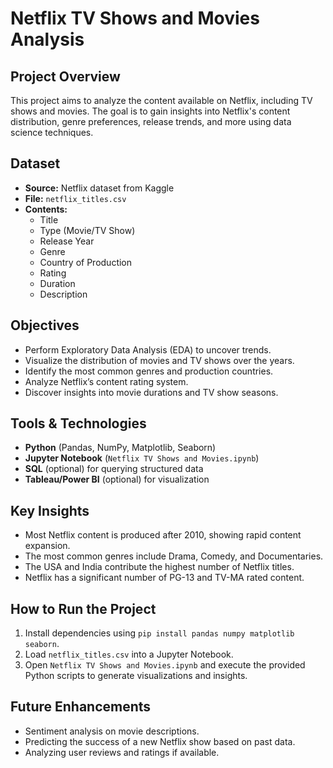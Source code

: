 # Netflix TV Shows and Movies Analysis

## Project Overview
This project aims to analyze the content available on Netflix, including TV shows and movies. The goal is to gain insights into Netflix's content distribution, genre preferences, release trends, and more using data science techniques.

## Dataset
- **Source:** Netflix dataset from Kaggle
- **File:** `netflix_titles.csv`
- **Contents:**
  - Title
  - Type (Movie/TV Show)
  - Release Year
  - Genre
  - Country of Production
  - Rating
  - Duration
  - Description
  
## Objectives
- Perform Exploratory Data Analysis (EDA) to uncover trends.
- Visualize the distribution of movies and TV shows over the years.
- Identify the most common genres and production countries.
- Analyze Netflix’s content rating system.
- Discover insights into movie durations and TV show seasons.

## Tools & Technologies
- **Python** (Pandas, NumPy, Matplotlib, Seaborn)
- **Jupyter Notebook** (`Netflix TV Shows and Movies.ipynb`)
- **SQL** (optional) for querying structured data
- **Tableau/Power BI** (optional) for visualization

## Key Insights
- Most Netflix content is produced after 2010, showing rapid content expansion.
- The most common genres include Drama, Comedy, and Documentaries.
- The USA and India contribute the highest number of Netflix titles.
- Netflix has a significant number of PG-13 and TV-MA rated content.

## How to Run the Project
1. Install dependencies using `pip install pandas numpy matplotlib seaborn`.
2. Load `netflix_titles.csv` into a Jupyter Notebook.
3. Open `Netflix TV Shows and Movies.ipynb` and execute the provided Python scripts to generate visualizations and insights.

## Future Enhancements
- Sentiment analysis on movie descriptions.
- Predicting the success of a new Netflix show based on past data.
- Analyzing user reviews and ratings if available.


